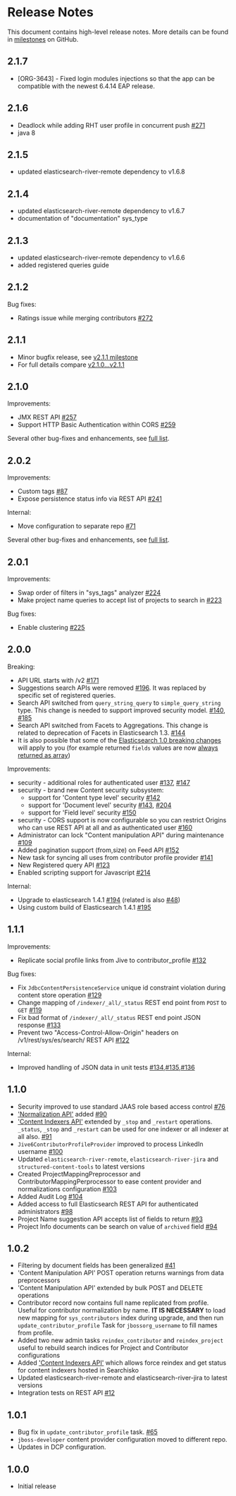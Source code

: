 # Release Notes

This document contains high-level release notes. More details can be found in [milestones](https://github.com/searchisko/searchisko/milestones) on GitHub.

## 2.1.7
- [ORG-3643] - Fixed login modules injections so that the app can be compatible with the newest 6.4.14 EAP release.

## 2.1.6
- Deadlock while adding RHT user profile in concurrent push [#271](https://github.com/searchisko/searchisko/issues/271)
- java 8

## 2.1.5
- updated elasticsearch-river-remote dependency to v1.6.8

## 2.1.4
- updated elasticsearch-river-remote dependency to v1.6.7
- documentation of "documentation" sys_type

## 2.1.3

- updated elasticsearch-river-remote dependency to v1.6.6
- added registered queries guide

## 2.1.2

Bug fixes:

- Ratings issue while merging contributors [#272](https://github.com/searchisko/searchisko/issues/272)

## 2.1.1

- Minor bugfix release, see [v2.1.1 milestone](https://github.com/searchisko/searchisko/issues?q=milestone%3A2.1.1+is%3Aclosed)
- For full details compare [v2.1.0...v2.1.1](https://github.com/searchisko/searchisko/compare/v2.1.0...v2.1.1)

## 2.1.0

Improvements:

- JMX REST API [#257](https://github.com/searchisko/searchisko/issues/257)
- Support HTTP Basic Authentication within CORS [#259](https://github.com/searchisko/searchisko/issues/259)

Several other bug-fixes and enhancements, see [full list](https://github.com/searchisko/searchisko/issues?q=milestone%3A2.1.0+is%3Aclosed).

## 2.0.2

Improvements:

- Custom tags [#87](https://github.com/searchisko/searchisko/issues/87)
- Expose persistence status info via REST API [#241](https://github.com/searchisko/searchisko/issues/241)

Internal:

- Move configuration to separate repo [#71](https://github.com/searchisko/searchisko/issues/71)

Several other bug-fixes and enhancements, see [full list](https://github.com/searchisko/searchisko/issues?q=milestone%3A2.0.2+is%3Aclosed).

## 2.0.1

Improvements:

- Swap order of filters in "sys\_tags" analyzer [#224](https://github.com/searchisko/searchisko/issues/224)
- Make project name queries to accept list of projects to search in [#223](https://github.com/searchisko/searchisko/issues/223)

Bug fixes:

- Enable clustering [#225](https://github.com/searchisko/searchisko/issues/225)

## 2.0.0

Breaking:

- API URL starts with /v2 [#171](https://github.com/searchisko/searchisko/issues/171)
- Suggestions search APIs were removed [#196](https://github.com/searchisko/searchisko/issues/196). It was replaced by
 specific set of registered queries.
- Search API switched from `query_string_query` to `simple_query_string` type.
 This change is needed to support improved security model. [#140](https://github.com/searchisko/searchisko/issues/140), [#185](https://github.com/searchisko/searchisko/issues/185)
- Search API switched from Facets to Aggregations.
 This change is related to deprecation of Facets in Elasticsearch 1.3. [#144](https://github.com/searchisko/searchisko/issues/144)
- It is also possible that some of the [Elasticsearch 1.0 breaking changes](http://www.elastic.co/guide/en/elasticsearch/reference/1.4/breaking-changes-1.0.html)
 will apply to you (for example returned `fields` values are now [always returned as array](http://www.elastic.co/guide/en/elasticsearch/reference/1.4/_return_values.html)) 

Improvements:

- security - additional roles for authenticated user [#137](https://github.com/searchisko/searchisko/issues/137), [#147](https://github.com/searchisko/searchisko/issues/147)
- security - brand new Content security subsystem: 
  - support for 'Content type level' security [#142](https://github.com/searchisko/searchisko/issues/142)
  - support for 'Document level' security [#143](https://github.com/searchisko/searchisko/issues/143), [#204](https://github.com/searchisko/searchisko/issues/204)
  - support for 'Field level' security [#150](https://github.com/searchisko/searchisko/issues/150)
- security - CORS support is now configurable so you can restrict Origins who can use REST API at all and as authenticated user [#160](https://github.com/searchisko/searchisko/issues/160)
- Administrator can lock "Content manipulation API" during maintenance [#109](https://github.com/searchisko/searchisko/issues/109)
- Added pagination support (from,size) on Feed API [#152](https://github.com/searchisko/searchisko/issues/152)
- New task for syncing all uses from contributor profile provider [#141](https://github.com/searchisko/searchisko/issues/141)
- New Registered query API [#123](https://github.com/searchisko/searchisko/issues/123)
- Enabled scripting support for Javascript [#214](https://github.com/searchisko/searchisko/issues/214)

Internal:

- Upgrade to elasticsearch 1.4.1 [#194](https://github.com/searchisko/searchisko/issues/194) (related is also [#48](https://github.com/searchisko/searchisko/issues/48))
- Using custom build of Elasticsearch 1.4.1 [#195](https://github.com/searchisko/searchisko/issues/195)

## 1.1.1

Improvements:

- Replicate social profile links from Jive to contributor\_profile [#132](https://github.com/searchisko/searchisko/issues/132)

Bug fixes:

- Fix `JdbcContentPersistenceService` unique id constraint violation during content store operation [#129](https://github.com/searchisko/searchisko/issues/129)
- Change mapping of `/indexer/_all/_status` REST end point from `POST` to `GET` [#119](https://github.com/searchisko/searchisko/issues/119)
- Fix bad format of `/indexer/_all/_status` REST end point JSON response [#133](https://github.com/searchisko/searchisko/issues/133)
- Prevent two "Access-Control-Allow-Origin" headers on /v1/rest/sys/es/search/ REST API [#122](https://github.com/searchisko/searchisko/issues/122)

Internal:

- Improved handling of JSON data in unit tests [#134](https://github.com/searchisko/searchisko/issues/134),[#135](https://github.com/searchisko/searchisko/issues/135),[#136](https://github.com/searchisko/searchisko/issues/136)

## 1.1.0

- Security improved to use standard JAAS role based access control [#76](https://github.com/searchisko/searchisko/issues/76)
- ['Normalization API'](http://docs.jbossorg.apiary.io/#normalizationapi) added [#90](https://github.com/searchisko/searchisko/issues/90)
- ['Content Indexers API'](http://docs.jbossorg.apiary.io/#contentindexersapi) extended by `_stop` and `_restart` operations. `_status`, `_stop` and `_restart` can be used for one indexer or all indexer at all also. [#91](https://github.com/searchisko/searchisko/issues/91)
- `Jive6ContributorProfileProvider` improved to process LinkedIn username [#100](https://github.com/searchisko/searchisko/issues/100)
- Updated `elasticsearch-river-remote`, `elasticsearch-river-jira` and `structured-content-tools` to latest versions
- Created ProjectMappingPreprocessor and ContributorMappingPerprocessor to ease content provider and normalizations configuration [#103](https://github.com/searchisko/searchisko/issues/103) 
- Added Audit Log [#104](https://github.com/searchisko/searchisko/issues/104)
- Added access to full Elasticsearch REST API for authenticated administrators [#98](https://github.com/searchisko/searchisko/issues/98)  
- Project Name suggestion API accepts list of fields to return [#93](https://github.com/searchisko/searchisko/issues/93)
- Project Info documents can be search on value of `archived` field [#94](https://github.com/searchisko/searchisko/issues/94)

## 1.0.2

- Filtering by document fields has been generalized [#41](https://github.com/searchisko/searchisko/issues/41)
- 'Content Manipulation API' POST operation returns warnings from data preprocessors
- 'Content Manipulation API' extended by bulk POST and DELETE operations
- Contributor record now contains full name replicated from profile. Useful for contributor normalization by name. 
  **IT IS NECESSARY** to load new mapping for `sys_contributors` index during upgrade, and then run `update_contributor_profile` Task for `jbossorg_username` to fill names from profile.
- Added two new admin tasks `reindex_contributor` and `reindex_project` useful to rebuild search indices for Project and Contributor configurations
- Added ['Content Indexers API'](http://docs.jbossorg.apiary.io/#contentindexersapi) which allows force reindex and get status for content indexers hosted in Searchisko
- Updated elasticsearch-river-remote and elasticsearch-river-jira to latest versions
- Integration tests on REST API [#12](https://github.com/searchisko/searchisko/issues/12)

## 1.0.1

- Bug fix in `update_contributor_profile` task. [#65](https://github.com/searchisko/searchisko/issues/65)
- `jboss-developer` content provider configuration moved to different repo.
- Updates in DCP configuration.

## 1.0.0

- Initial release
